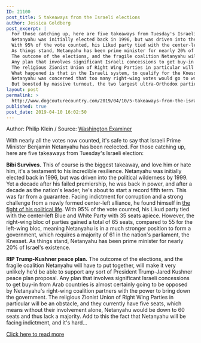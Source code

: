 ```yaml
---
ID: 21100
post_title: 5 takeaways from the Israeli elections
author: Jessica Goldberg
post_excerpt: |
  For those catching up, here are five takeaways from Tuesday's Israeli election: Bibi Survives.
  Netanyahu was initially elected back in 1996, but was driven into the political wilderness by 1999.
  With 95% of the vote counted, his Likud party tied with the center-left Blue and White Party with 35 seats apiece.
  As things stand, Netanyahu has been prime minister for nearly 20% of Israel's existence.
  The outcome of the elections, and the fragile coalition Netanyahu will have to put together, will make it very unlikely he'd be able to support any sort of President Trump-Jared Kushner peace plan proposal.
  Any plan that involves significant Israeli concessions to get buy-in from Arab countries is almost certainly going to be opposed by Netanyahu's right-wing coalition partners with the power to bring down the government.
  The religious Zionist Union of Right Wing Parties in particular will be an obstacle, and they currently have five seats, which means without their involvement alone, Netanyahu would be down to 60 seats and thus lack a majority.
  What happened is that in the Israeli system, to qualify for the Knesset, any party has to win at least 4 seats, or 3.25% of the vote, or else its votes are tossed out and the seats are re-allocated among the larger parties that meet the threshold.
  Netanyahu was concerned that too many right-wing votes would go to waste, so he brokered a deal that brought the Jewish Power party into the Union of Right-Wing Parties.
  But boosted by massive turnout, the two largest ultra-Orthodox parties (Shas and United Torah Judaism) won eight seats each, tying them for the third largest party in the Knesset, and ensuring that they'll represent the largest bloc of votes within the new Netanyahu government after his own Likud.
layout: post
permalink: >
  http://www.dogcouturecountry.com/2019/04/10/5-takeaways-from-the-israeli-elections/
published: true
post_date: 2019-04-10 16:02:50
---
```

<p class="article-info-author-source"> <span>Author: Philip Klein</span>&nbsp;/&nbsp;<span>Source: <a href="https://www.washingtonexaminer.com/opinion/5-takeaways-from-the-israeli-elections" target="_blank">Washington Examiner</a></span> </p> <p>With nearly all the votes now counted, it's safe to say that Israeli Prime Minister Benjamin Netanyahu has been reelected. For those catching up, here are five takeaways from Tuesday's Israeli election:</p>
<p><b>Bibi Survives.</b> This of course is the biggest takeaway, and love him or hate him, it's a testament to his incredible resilience. Netanyahu was initially elected back in 1996, but was driven into the political wilderness by 1999. Yet a decade after his failed premiership, he was back in power, and after a decade as the nation's leader, he's about to start a record fifth term. This was far from a guarantee. Facing indictment for corruption and a strong challenge from a newly formed center-left alliance, he found himself in <a href="https://www.washingtonexaminer.com/opinion/polls-show-netanyahu-in-trouble-in-israeli-elections-as-top-rivals-form-united-front">the fight of his political life</a>. With 95% of the vote counted, his Likud party tied with the center-left Blue and White Party with 35 seats apiece. However, the right-wing bloc of parties gained a total of 65 seats, compared to 55 for the left-wing bloc, meaning Netanyahu is in a much stronger position to form a government, which requires a majority of 61 in the nation's parliament, the Knesset. As things stand, Netanyahu has been prime minister for nearly 20% of Israel's existence.</p>
<p><b>RIP Trump-Kushner peace plan.</b> The outcome of the elections, and the fragile coalition Netanyahu will have to put together, will make it very unlikely he'd be able to support any sort of President Trump-Jared Kushner peace plan proposal. Any plan that involves significant Israeli concessions to get buy-in from Arab countries is almost certainly going to be opposed by Netanyahu's right-wing coalition partners with the power to bring down the government. The religious Zionist Union of Right Wing Parties in particular will be an obstacle, and they currently have five seats, which means without their involvement alone, Netanyahu would be down to 60 seats and thus lack a majority. Add to this the fact that Netanyahu will be facing indictment, and it's hard...</p> <p class="article-info-more"> <a href="https://www.washingtonexaminer.com/opinion/5-takeaways-from-the-israeli-elections" target="_blank">Click here to read more</a> </p>